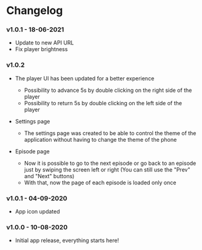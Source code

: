 # Changelog

### v1.0.1 - 18-06-2021

- Update to new API URL
- Fix player brightness

### v1.0.2
- The player UI has been updated for a better experience
   - Possibility to advance 5s by double clicking on the right side of the player
   - Possibility to return 5s by double clicking on the left side of the player

- Settings page
   - The settings page was created to be able to control the theme of the application without having to change the theme of the phone

- Episode page
   - Now it is possible to go to the next episode or go back to an episode just by swiping the screen left or right (You can still use the "Prev" and "Next" buttons)
   - With that, now the page of each episode is loaded only once

### v1.0.1 - 04-09-2020
- App icon updated

### v1.0.0 - 10-08-2020
- Initial app release, everything starts here!
